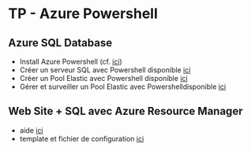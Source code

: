 # TP - Azure Powershell

## Azure SQL Database
* Install Azure Powershell (cf. [ici](https://azure.microsoft.com/en-us/documentation/articles/powershell-install-configure/))
* Créer un serveur SQL avec Powershell disponible [ ici](https://azure.microsoft.com/en-us/documentation/articles/sql-database-get-started-powershell/)
* Créer un Pool Elastic avec Powershell disponible [ ici](https://azure.microsoft.com/en-us/documentation/articles/sql-database-elastic-pool-create-powershell/)
* Gérer et surveiller un Pool Elastic avec Powershelldisponible [ ici](https://azure.microsoft.com/en-us/documentation/articles/sql-database-elastic-pool-manage-powershell/)

## Web Site + SQL avec Azure Resource Manager
* aide [ici](https://azure.microsoft.com/en-us/documentation/articles/resource-group-template-deploy/)
* template et fichier de configuration [ici](https://github.com/MaximeLaunay/AzureAssets/tree/master/Cours/ARM)
